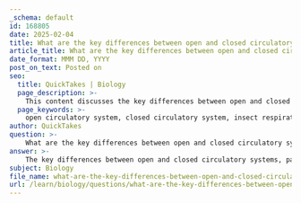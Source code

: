 ```yaml
---
_schema: default
id: 168805
date: 2025-02-04
title: What are the key differences between open and closed circulatory systems, particularly in insect respiration?
article_title: What are the key differences between open and closed circulatory systems, particularly in insect respiration?
date_format: MMM DD, YYYY
post_on_text: Posted on
seo:
  title: QuickTakes | Biology
  page_description: >-
    This content discusses the key differences between open and closed circulatory systems, focusing on the role of insect respiration, gas exchange methods, and the efficiency of oxygen transport.
  page_keywords: >-
    open circulatory system, closed circulatory system, insect respiration, hemolymph, tracheal system, gas exchange, oxygen transport, metabolic rates, blood vessels, spiracles, efficiency
author: QuickTakes
question: >-
    What are the key differences between open and closed circulatory systems, particularly in insect respiration?
answer: >-
    The key differences between open and closed circulatory systems, particularly in the context of insect respiration, can be summarized as follows:\n\n### Open Circulatory System\n1. **Structure**: Insects possess an open circulatory system where the fluid, known as hemolymph, is not confined to blood vessels. Instead, it flows freely through body cavities, bathing the organs directly.\n2. **Function**: The primary role of hemolymph is to transport nutrients and waste products rather than oxygen. Oxygen is delivered directly to tissues through a separate respiratory system, the tracheal system.\n3. **Gas Exchange**: Insects utilize a tracheal system composed of a network of tubes (tracheae) that allow air to enter through openings called spiracles. This system facilitates direct oxygen delivery to tissues, making the transport of oxygen via hemolymph unnecessary.\n4. **Efficiency**: The open system is less efficient for oxygen transport compared to closed systems, as oxygen diffuses directly into tissues rather than being carried by the blood.\n\n### Closed Circulatory System\n1. **Structure**: Found in organisms such as fish and mammals, closed circulatory systems confine blood within a network of vessels, including arteries, veins, and capillaries.\n2. **Function**: In closed systems, blood serves multiple functions, including the transport of oxygen, nutrients, and waste products. Oxygen is carried by hemoglobin within red blood cells.\n3. **Gas Exchange**: In fish, for example, gills facilitate gas exchange through a counter-current exchange mechanism, where water flows over gill filaments in the opposite direction to blood flow, maximizing oxygen absorption.\n4. **Efficiency**: Closed systems are generally more efficient for oxygen transport, allowing for higher metabolic rates and supporting larger body sizes.\n\n### Summary\nIn summary, the open circulatory system in insects is characterized by the direct bathing of tissues in hemolymph and the reliance on a tracheal system for gas exchange, while closed circulatory systems confine blood within vessels and utilize specialized structures (like gills or lungs) for efficient oxygen transport. This distinction is crucial for understanding how different organisms adapt their respiratory and circulatory mechanisms to meet their metabolic needs.
subject: Biology
file_name: what-are-the-key-differences-between-open-and-closed-circulatory-systems-particularly-in-insect-respiration.md
url: /learn/biology/questions/what-are-the-key-differences-between-open-and-closed-circulatory-systems-particularly-in-insect-respiration
---
```


&nbsp;